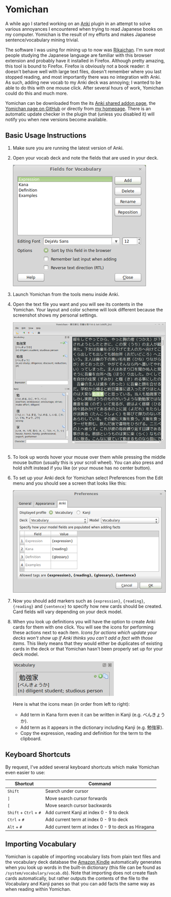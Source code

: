 # Yomichan

A while ago I started working on an [Anki](http://ankisrs.net/) plugin in an attempt to solve various annoyances I
encountered when trying to read Japanese books on my computer. Yomichan is the result of my efforts and makes Japanese
sentence/vocabulary mining trivial.

The software I was using for mining up to now was [Rikaichan](http://www.polarcloud.com/rikaichan/). I'm sure most
people studying the Japanese language are familiar with this browser extension and probably have it installed in
Firefox. Although pretty amazing, this tool is bound to Firefox.  Firefox is obviously not a book reader: it doesn't
behave well with large text files, doesn't remember where you last stopped reading, and most importantly there was no
integration with Anki. As such, adding new vocab to my Anki deck was annoying; I wanted to be able to do this with one
mouse click. After several hours of work, Yomichan could do this and much more.

Yomichan can be downloaded from the its [Anki shared addon page](https://ankiweb.net/shared/info/934748696), the
[Yomichan page on GitHub](https://github.com/FooSoft/yomichan/) or directly from [my
homepage](http://foosoft.net/dl/yomichan/yomichan.zip). There is an automatic update checker in the plugin that (unless
you disabled it) will notify you when new versions become available.

## Basic Usage Instructions

1.  Make sure you are running the latest version of Anki.
2.  Open your vocab deck and note the fields that are used in your deck.

    ![Card layout dialog](index/layout.png)

3.  Launch Yomichan from the tools menu inside Anki.
4.  Open the text file you want and you will see its contents in the Yomichan.  Your layout and color scheme will look
    different because the screenshot shows my personal settings.

    ![Reader dialog](index/reader.png)

5.  To look up words hover your mouse over them while pressing the middle mouse button (usually this is your scroll
    wheel). You can also press and hold shift instead if you like (or your mouse has no center button).
6.  To set up your Anki deck for Yomichan select Preferences from the Edit menu and you should see a screen that looks
    like this:

    ![Preferences dialog](index/preferences.png)

7.  Now you should add markers such as `{expression}`, `{reading}`, `{reading}` and `{sentence}` to specify how new
    cards should be created. Card fields will vary depending on your deck model.
8.  When you look up definitions you will have the option to create Anki cards for them with one click. You will see the
    icons for performing these actions next to each item. *Icons for actions which update your decks won't show up if
    Anki thinks you can't add a fact with those items*. This likely means that they would either be duplicates of
    existing cards in the deck or that Yomichan hasn't been properly set up for your deck model.

    ![Icons](index/icons.png)

    Here is what the icons mean (in order from left to right):
    *   Add term in Kana form even it can be written in Kanji (e.g. べんきょうか).
    *   Add term as it appears in the dictionary including Kanji (e.g. 勉強家).
    *   Copy the expression, reading and definition for the term to the clipboard.

## Keyboard Shortcuts

By request, I've added several keyboard shortcuts which make Yomichan even easier to use:

| Shortcut               | Command                                             |
|------------------------|-----------------------------------------------------|
| `Shift`                | Search under cursor                                 |
| `]`                    | Move search cursor forwards                         |
| `[`                    | Move search cursor backwards                        |
| `Shift` + `Ctrl` + `#` | Add current Kanji at index 0 - 9 to deck            |
| `Ctrl` + `#`           | Add current term at index  0 - 9 to deck            |
| `Alt` + `#`            | Add current term at index 0 - 9 to deck as Hiragana |

## Importing Vocabulary

Yomichan is capable of importing vocabulary lists from plain text files and the vocabulary deck database the [Amazon
Kindle](http://en.wikipedia.org/wiki/Kindle) automatically generates when you look up words in the built-in dictionary
(this file can be found as `/system/vocabulary/vocab.db`). Note that importing does not create flash cards
automatically, but rather outputs the contents of the file to the Vocabulary and Kanji panes so that you can add facts
the same way as when reading within Yomichan.
